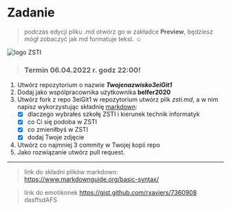# Zadanie
> podczas edycji pliku .md otwórz go w zakładce **Preview**, będziesz mógł zobaczyć jak md formatuje tekst.  :relaxed:

 ![logo ZSTI](/logo/logoZSTI_l.jpg)
 
> ### Termin 06.04.2022 r. godz 22:00!

1. Utwórz repozytorium o nazwie ***Twojenazwisko3eiGit1***
1. Dodaj jako wspólpracownika użytkownika **belfer2020**
1. Utwórz fork z repo 3eiGit1 w repozytorium utwórz plik *zsti.md*, a w nim napisz wykorzystując składnię [markdown](https://www.markdownguide.org/basic-syntax/):
   - [x] dlaczego wybrałes szkołę ZSTI i kierunek technik informatyk
   - [x] co Ci się podoba w ZSTI
   - [x] co zmieniłbyś w ZSTI
   - [x] dodaj Twoje zdjęcie
1. Utwórz co najmniej 3 commity w Twojej kopii repo
1. Jako rozwiązanie utwórz pull request.
***
> link do składni plików markdown: <https://www.markdownguide.org/basic-syntax/>

>link do emotikonek <https://gist.github.com/rxaviers/7360908>
dasffsdAFS
